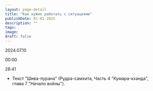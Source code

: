 ```yaml
---
layout: page-detail
title: "Как нужно работать с ситуациями"
publishDate: 01-01-2025
description: ""
tags:
image:
draft: false
---
```


2024.07.10

00:00 

28:41 

* Текст "Шива-пурана" (Рудра-самхита, Часть 4 "Кумара-кханда", глава 7 "Начало войны").

  
